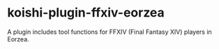 # koishi-plugin-ffxiv-eorzea
A plugin includes tool functions for FFXIV (Final Fantasy XIV) players in Eorzea.
